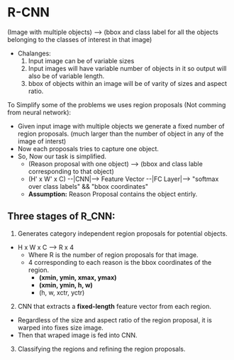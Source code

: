 # R-CNN

(Image with multiple objects) --> (bbox and class label for all the objects belonging to the classes of interest in that image)
* Chalanges:
  1. Input image can be of variable sizes
  2. Input images will have variable number of objects in it so output will also be of variable length.
  3. bbox of objects within an image will be of varity of sizes and aspect ratio.

To Simplify some of the problems we uses region proposals (Not comming from neural network):
* Given input image with multiple objects we generate a fixed number of region proposals. (much larger than the number of object in any of the image of interst)
* Now each proposals tries to capture one object.
* So, Now our task is simplified.
  * (Reason proposal with one object) --> (bbox and class lable corresponding to that object)
  * (H' x W' x C) --|CNN|--> Feature Vector --|FC Layer|--> "softmax over class labels" && "bbox coordinates"
  * **Assumption:** Reason Proposal contains the object entirly.

## Three stages of R_CNN:
1. Generates category independent region proposals for potential objects.
  * H x W x C --> R x 4
    * Where R is the number of region proposals for that image.
    * 4 corresponding to each reason is the bbox coordinates of the region.
      * **(xmin, ymin, xmax, ymax)**
      * **(xmin, ymin, h, w)**
      * (h, w, xctr, yctr)

2. CNN that extracts a **fixed-length** feature vector from each region.
  * Regardless of the size and aspect ratio of the region proposal, it is warped into fixes size image.
  * Then that wraped image is fed into CNN.

3. Classifying the regions and refining the region proposals.

